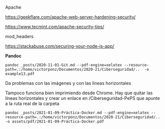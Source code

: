 Apache

https://geekflare.com/apache-web-server-hardening-security/

https://www.tecmint.com/apache-security-tips/

mod_headers

https://stackabuse.com/securing-your-node-js-app/

**Pandoc**

```
pandoc _posts/2020-11-01-Git.md --pdf-engine=xelatex --resource-path=.:/home/victorponz/Documentos/2020-21/Ciberseguridad/..  -o example13.pdf
```

Da problemas con las imágenes y con las líneas horizontales

Tampoco funciona bien imprimiendo desde Chrome.
Hay que quitar las líneas horizontales y crear un enlace en /Ciberseguridad-PePS que apunte a la ruta real de la carpeta
```
pandoc _posts/2021-01-09-Práctica-Docker.md --pdf-engine=xelatex --resource-path=.:/home/victorponz/Documentos/2020-21/Ciberseguridad/..  -o assets/pdf/2021-01-09-Práctica-Docker.pdf

```

